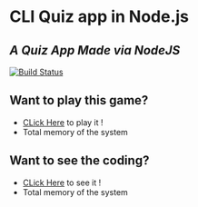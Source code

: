 # CLI Quiz app in Node.js
## _A Quiz App Made via NodeJS_


[![Build Status](https://travis-ci.org/joemccann/dillinger.svg?branch=master)](https://travis-ci.org/joemccann/dillinger)

## Want to play this game?
- [CLick Here](https://replit.com/@RoshanDavid/OnePiece#index.js) to play it !
- Total memory of the system
## Want to see the coding?
- [CLick Here](https://replit.com/@RoshanDavid/OnePiece#index.js) to see it !
- Total memory of the system
